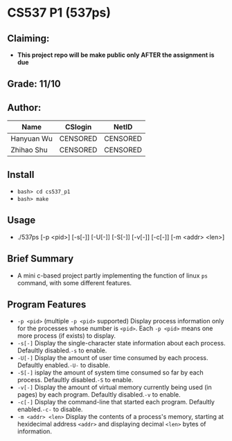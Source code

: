 # CS537 P1 (537ps)

## Claiming:

* **This project repo will be make public only AFTER the assignment is due**

## Grade: 11/10

## Author:

|Name|CSlogin|NetID|
|----|-------|-----|
|Hanyuan Wu|CENSORED|CENSORED|
|Zhihao Shu|CENSORED|CENSORED|

## Install

* `bash> cd cs537_p1`
* `bash> make`

## Usage

* ./537ps [-p \<pid\>] [-s[-]] [-U[-]] [-S[-]] [-v[-]] [-c[-]] [-m \<addr\> \<len\>]

## Brief Summary

* A mini c-based project partly implementing the function of linux `ps` command, with some different features.

## Program Features

* `-p <pid>` (multiple `-p <pid>` supported) Display process information only for the processes whose number is `<pid>`. Each `-p <pid>` means one more process (if exists) to display.
* `-s[-]` Display the single-character state information about each process. Defaultly disabled.`-s` to enable.
* `-U[-]` Display the amount of user time consumed by each process. Defaultly enabled.`-U-` to disable.
* `-S[-]` isplay the amount of system time consumed so far by each process. Defaultly disabled.`-S` to enable.
* `-v[-]` Display the amount of virtual memory currently being used (in pages) by each program. Defaultly disabled.`-v` to enable.
* `-c[-]` Display the command-line that started each program. Defaultly enabled.`-c-` to disable.
* `-m <addr> <len>` Display the contents of a process's memory, starting at hexidecimal address `<addr>` and displaying decimal `<len>` bytes of information.

